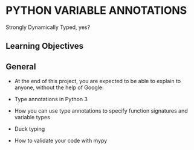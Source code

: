 # PYTHON VARIABLE ANNOTATIONS

Strongly Dynamically Typed, yes?

## Learning Objectives

## General

- At the end of this project, you are expected to be able to explain to anyone, without the help of Google:

- Type annotations in Python 3
- How you can use type annotations to specify function signatures and variable types
- Duck typing
- How to validate your code with mypy
